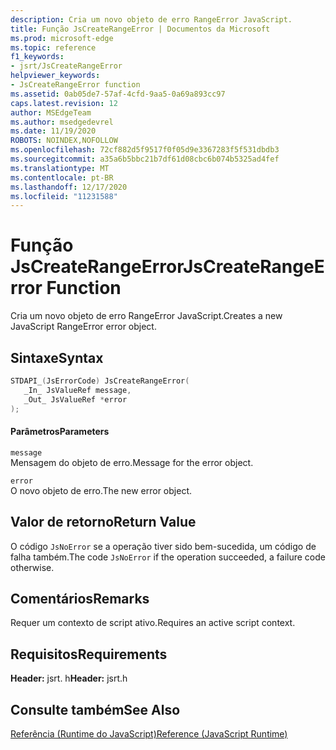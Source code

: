 ```yaml
---
description: Cria um novo objeto de erro RangeError JavaScript.
title: Função JsCreateRangeError | Documentos da Microsoft
ms.prod: microsoft-edge
ms.topic: reference
f1_keywords:
- jsrt/JsCreateRangeError
helpviewer_keywords:
- JsCreateRangeError function
ms.assetid: 0ab05de7-57af-4cfd-9aa5-0a69a893cc97
caps.latest.revision: 12
author: MSEdgeTeam
ms.author: msedgedevrel
ms.date: 11/19/2020
ROBOTS: NOINDEX,NOFOLLOW
ms.openlocfilehash: 72cf882d5f9517f0f05d9e3367283f5f531dbdb3
ms.sourcegitcommit: a35a6b5bbc21b7df61d08cbc6b074b5325ad4fef
ms.translationtype: MT
ms.contentlocale: pt-BR
ms.lasthandoff: 12/17/2020
ms.locfileid: "11231588"
---
```

# <span data-ttu-id="e1bd6-103">Função JsCreateRangeError</span><span class="sxs-lookup"><span data-stu-id="e1bd6-103">JsCreateRangeError Function</span></span>

<span data-ttu-id="e1bd6-104">Cria um novo objeto de erro RangeError JavaScript.</span><span class="sxs-lookup"><span data-stu-id="e1bd6-104">Creates a new JavaScript RangeError error object.</span></span>
  
## <span data-ttu-id="e1bd6-105">Sintaxe</span><span class="sxs-lookup"><span data-stu-id="e1bd6-105">Syntax</span></span>  
  
```cpp  
STDAPI_(JsErrorCode) JsCreateRangeError(  
   _In_ JsValueRef message,  
   _Out_ JsValueRef *error  
);  
```  
  
#### <span data-ttu-id="e1bd6-106">Parâmetros</span><span class="sxs-lookup"><span data-stu-id="e1bd6-106">Parameters</span></span>  
 `message`  
 <span data-ttu-id="e1bd6-107">Mensagem do objeto de erro.</span><span class="sxs-lookup"><span data-stu-id="e1bd6-107">Message for the error object.</span></span>  
  
 `error`  
 <span data-ttu-id="e1bd6-108">O novo objeto de erro.</span><span class="sxs-lookup"><span data-stu-id="e1bd6-108">The new error object.</span></span>  
  
## <span data-ttu-id="e1bd6-109">Valor de retorno</span><span class="sxs-lookup"><span data-stu-id="e1bd6-109">Return Value</span></span>  
 <span data-ttu-id="e1bd6-110">O código `JsNoError` se a operação tiver sido bem-sucedida, um código de falha também.</span><span class="sxs-lookup"><span data-stu-id="e1bd6-110">The code `JsNoError` if the operation succeeded, a failure code otherwise.</span></span>  
  
## <span data-ttu-id="e1bd6-111">Comentários</span><span class="sxs-lookup"><span data-stu-id="e1bd6-111">Remarks</span></span>  
 <span data-ttu-id="e1bd6-112">Requer um contexto de script ativo.</span><span class="sxs-lookup"><span data-stu-id="e1bd6-112">Requires an active script context.</span></span>  
  
## <span data-ttu-id="e1bd6-113">Requisitos</span><span class="sxs-lookup"><span data-stu-id="e1bd6-113">Requirements</span></span>  
 <span data-ttu-id="e1bd6-114">**Header:** jsrt. h</span><span class="sxs-lookup"><span data-stu-id="e1bd6-114">**Header:** jsrt.h</span></span>  
  
## <span data-ttu-id="e1bd6-115">Consulte também</span><span class="sxs-lookup"><span data-stu-id="e1bd6-115">See Also</span></span>  
 [<span data-ttu-id="e1bd6-116">Referência (Runtime do JavaScript)</span><span class="sxs-lookup"><span data-stu-id="e1bd6-116">Reference (JavaScript Runtime)</span></span>](../chakra-hosting/reference-javascript-runtime.md)
